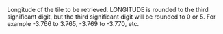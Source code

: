 Longitude of the tile to be retrieved. LONGITUDE is rounded to the third significant digit, but the third significant digit will be rounded to 0 or 5. For example -3.766 to 3.765, -3.769 to -3.770, etc. 

